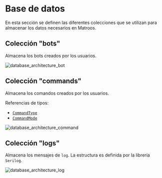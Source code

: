 # Base de datos

En esta sección se definen las diferentes colecciones que se utilizan para almacenar los datos necesarios en Matroos.

## Colección "bots"

Almacena los bots creados por los usuarios.

![database_architecture_bot](img/database_architecture_bot.png)

## Colección "commands"

Almacena los comandos creados por los usuarios.

Referencias de tipos:

- [`CommandType`](./comandos.md#commandtype)
- [`CommandMode`](./comandos.md#commandmode)

![database_architecture_command](img/database_architecture_command.png)

## Colección "logs"

Almacena los mensajes de `log`. La estructura es definida por la librería `Serilog`.

![database_architecture_log](img/database_architecture_log.png)
